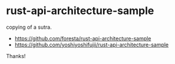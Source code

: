 # rust-api-architecture-sample

copying of a sutra.
- https://github.com/foresta/rust-api-architecture-sample
- https://github.com/yoshiyoshifujii/rust-api-architecture-sample

Thanks!
